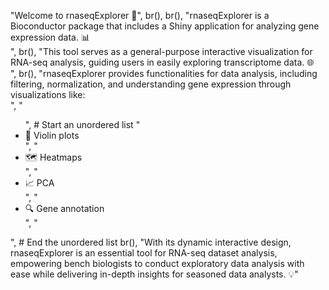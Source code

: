 "<span class='large-text'>Welcome to <span class='bold-text'>rnaseqExplorer</span> 🧬</span>",
      br(), br(),
      "<span class='bold-text'>rnaseqExplorer</span> is a Bioconductor package that includes a Shiny application for analyzing gene expression data. 📊<br>",
      br(),
      "This tool serves as a general-purpose interactive visualization for RNA-seq analysis, guiding users in easily exploring transcriptome data. 🌐<br>",
      br(),
      "<span class='bold-text'>rnaseqExplorer</span> provides functionalities for data analysis, including filtering, normalization, and understanding gene expression through visualizations like:<br>",
      "<ul>",  # Start an unordered list
      "<li>🎻 Violin plots</li>",
      "<li>🗺️ Heatmaps</li>",
      "<li>📈 PCA</li>",
      "<li>🔍 Gene annotation</li>",
      "</ul>",  # End the unordered list
      br(),
      "With its dynamic interactive design, <span class='bold-text'>rnaseqExplorer</span> is an essential tool for RNA-seq dataset analysis, empowering bench biologists to conduct exploratory data analysis with ease while delivering in-depth insights for seasoned data analysts. 💡"
